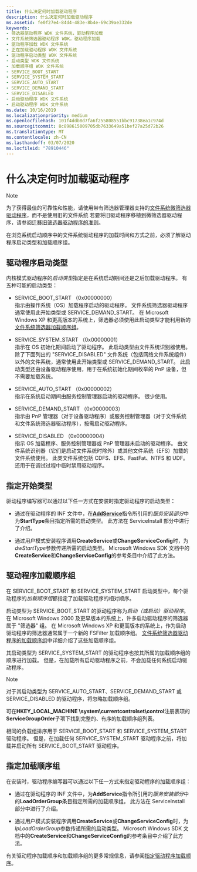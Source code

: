 ```yaml
---
title: 什么决定何时加载驱动程序
description: 什么决定何时加载驱动程序
ms.assetid: fe0f27e4-84d4-483e-8b4e-69c39ae332de
keywords:
- 筛选器驱动程序 WDK 文件系统，驱动程序加载
- 文件系统筛选器驱动程序 WDK，驱动程序加载
- 驱动程序加载 WDK 文件系统
- 正在加载驱动程序 WDK 文件系统
- 驱动程序启动类型 WDK 文件系统
- 启动类型 WDK 文件系统
- 加载顺序组 WDK 文件系统
- SERVICE_BOOT_START
- SERVICE_SYSTEM_START
- SERVICE_AUTO_START
- SERVICE_DEMAND_START
- SERVICE_DISABLED
- 启动驱动程序 WDK 文件系统
- 启动驱动程序 WDK 文件系统
ms.date: 10/16/2019
ms.localizationpriority: medium
ms.openlocfilehash: 101f4ddb8d7fa6f255808551bbc91738ea1c974d
ms.sourcegitcommit: 8c898615009705db7633649a51bef27a25d72b26
ms.translationtype: MT
ms.contentlocale: zh-CN
ms.lasthandoff: 03/07/2020
ms.locfileid: "78910446"
---
```

# <a name="what-determines-when-a-driver-is-loaded"></a>什么决定何时加载驱动程序

> [!NOTE]
> 为了获得最佳的可靠性和性能，请使用带有筛选器管理器支持的[文件系统微筛选器驱动程序](https://docs.microsoft.com/windows-hardware/drivers/ifs/filter-manager-concepts)，而不是使用旧的文件系统 若要将旧驱动程序移植到微筛选器驱动程序，请参阅[迁移旧筛选器驱动程序的准则](guidelines-for-porting-legacy-filter-drivers.md)。

在浏览系统启动顺序中的文件系统驱动程序的加载时间和方式之前，必须了解驱动程序启动类型和加载顺序组。

## <a name="driver-start-types"></a>驱动程序启动类型

内核模式驱动程序的*启动类型*指定是在系统启动期间还是之后加载驱动程序。 有五种可能的启动类型：

- SERVICE_BOOT_START （0x00000000）  
  指示由操作系统（OS）加载程序启动的驱动程序。 文件系统筛选器驱动程序通常使用此开始类型或 SERVICE_DEMAND_START。 在 Microsoft Windows XP 和更高版本的系统上，筛选器必须使用此启动类型才能利用新的[文件系统筛选器加载顺序组](load-order-groups-for-file-system-filter-drivers.md)。

- SERVICE_SYSTEM_START （0x00000001）  
  指示在 OS 初始化期间启动了驱动程序。 此启动类型由文件系统识别器使用。 除了下面列出的 "SERVICE_DISABLED" 文件系统（包括网络文件系统组件）以外的文件系统，通常使用此开始类型或 SERVICE_DEMAND_START。 此启动类型还由设备驱动程序使用，用于在系统初始化期间枚举的 PnP 设备，但不需要加载系统。

- SERVICE_AUTO_START （0x00000002）  
  指示在系统启动期间由服务控制管理器启动的驱动程序。 很少使用。

- SERVICE_DEMAND_START （0x00000003）  
  指示由 PnP 管理器（对于设备驱动程序）或服务控制管理器（对于文件系统和文件系统筛选器驱动程序），按需启动驱动程序。

- SERVICE_DISABLED （0x00000004）  
  指示 OS 加载程序、服务控制管理器或 PnP 管理器未启动的驱动程序。 由文件系统识别器（它们是启动文件系统时除外）或其他文件系统（EFS）加载的文件系统使用。 此类文件系统包括 CDFS、EFS、FastFat、NTFS 和 UDF。 还用于在调试过程中临时禁用驱动程序。

## <a name="specifying-start-type"></a>指定开始类型

驱动程序编写器可以通过以下任一方式在安装时指定驱动程序的启动类型：

- 通过在驱动程序的 INF 文件中，在[**AddService**](https://docs.microsoft.com/windows-hardware/drivers/install/inf-addservice-directive)指令所引用的*服务安装部分*中为**StartType**条目指定所需的启动类型。 此方法在 ServiceInstall 部分中进行了介绍。

- 通过用户模式安装程序调用**CreateService**或**ChangeServiceConfig**时，为*dwStartType*参数传递所需的启动类型。 Microsoft Windows SDK 文档中的**CreateService**和**ChangeServiceConfig**的参考条目中介绍了此方法。

## <a name="driver-load-order-groups"></a>驱动程序加载顺序组

在 SERVICE_BOOT_START 和 SERVICE_SYSTEM_START 启动类型中，每个驱动程序的*加载顺序组*都指定了加载驱动程序的相对顺序。

启动类型为 SERVICE_BOOT_START 的驱动程序称为*启动（或启动）驱动程序*。 在 Microsoft Windows 2000 及更早版本的系统上，许多启动驱动程序的筛选器属于 "筛选器" 组。 在 Microsoft Windows XP 和更高版本的系统上，作为启动驱动程序的筛选器通常属于一个新的 FSFilter 加载顺序组。 [文件系统筛选器驱动程序的加载顺序组](load-order-groups-for-file-system-filter-drivers.md)中详细介绍了这些加载顺序组。

其启动类型为 SERVICE_SYSTEM_START 的驱动程序也按其所属的加载顺序组的顺序进行加载。 但是，在加载所有启动驱动程序之前，不会加载任何系统启动驱动程序。

> [!NOTE]
> 对于其启动类型为 SERVICE_AUTO_START、SERVICE_DEMAND_START 或 SERVICE_DISABLED 的驱动程序，将忽略加载顺序组。

可在**HKEY_LOCAL_MACHINE \system\currentcontrolset\control**注册表项的**ServiceGroupOrder**子项下找到完整的、有序的加载顺序组列表。

相同的负载组排序用于 SERVICE_BOOT_START 和 SERVICE_SYSTEM_START 驱动程序。 但是，在加载任何 SERVICE_SYSTEM_START 驱动程序之前，将加载并启动所有 SERVICE_BOOT_START 驱动程序。

## <a name="specifying-load-order-group"></a>指定加载顺序组

在安装时，驱动程序编写器可以通过以下任一方式来指定驱动程序的加载顺序组：

- 通过在驱动程序的 INF 文件中，为**AddService**指令所引用的*服务安装部分*中的**LoadOrderGroup**条目指定所需的加载顺序组。 此方法在 ServiceInstall 部分中进行了介绍。

- 通过用户模式安装程序调用**CreateService**或**ChangeServiceConfig**时，为*lpLoadOrderGroup*参数传递所需的启动类型。 Microsoft Windows SDK 文档中的**CreateService**和**ChangeServiceConfig**的参考条目中介绍了此方法。

有关驱动程序加载顺序和加载顺序组的更多常规信息，请参阅[指定驱动程序加载顺序](https://docs.microsoft.com/windows-hardware/drivers/install/specifying-driver-load-order)。
